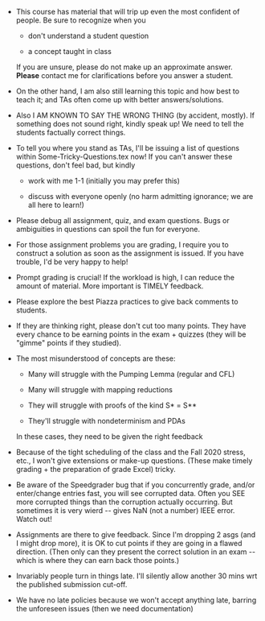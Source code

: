 
* This course has material that will trip up even the most
  confident of people. Be sure to recognize when you

  - don't understand a student question

  - a concept taught in class

  If you are unsure, please do not make up an approximate answer.
  **Please** contact me for clarifications before you answer a
  student.

* On the other hand, I am also still learning this topic and how
  best to teach it; and TAs often come up with better answers/solutions.
  
* Also I AM KNOWN TO SAY THE WRONG THING (by accident, mostly). If
  something does not sound right, kindly speak up! We need to tell the
  students factually correct things.

* To tell you where you stand as TAs, I'll be issuing a list of
  questions within Some-Tricky-Questions.tex now! If you can't answer these
  questions, don't feel bad, but kindly

  - work with me 1-1 (initially you may prefer this)

  - discuss with everyone openly (no harm admitting ignorance; we are
    all here to learn!)

* Please debug all assignment, quiz, and exam questions. Bugs
  or ambiguities in questions can spoil the fun for everyone.

* For those assignment problems you are grading, I require you
  to construct a solution as soon as the assignment is issued.
  If you have trouble, I'd be very happy to help!

* Prompt grading is crucial! If the workload is high, I can reduce
  the amount of material. More important is TIMELY feedback.

* Please explore the best Piazza practices to give back comments
  to students.

* If they are thinking right, please don't cut too many points. They
  have every chance to be earning points in the exam + quizzes (they will
  be "gimme" points if they studied).

* The most misunderstood of concepts are these:

  - Many will struggle with the Pumping Lemma (regular and CFL)

  - Many will struggle with mapping reductions

  - They will struggle with proofs of the kind S* = S**

  - They'll struggle with nondeterminism and PDAs

  In these cases, they need to be given the right feedback

* Because of the tight scheduling of the class and the Fall 2020
  stress, etc., I won't give extensions or make-up questions. (These
  make timely grading + the preparation of grade Excel) tricky.

* Be aware of the Speedgrader bug that if you concurrently grade,
  and/or enter/change entries fast, you will see corrupted data.
  Often you SEE more corrupted things than the corruption actually
  occurring. But sometimes it is very wierd -- gives NaN (not a
  number) IEEE error. Watch out!

* Assignments are there to give feedback. Since I'm dropping 2 asgs (and
  I might drop more), it is OK to cut points if they are going in a
  flawed direction. (Then only can they present the correct solution
  in an exam -- which is where they can earn back those points.)

* Invariably people turn in things late. I'll silently allow another
  30 mins wrt the published submission cut-off.

* We have no late policies because we won't accept anything late,
  barring the unforeseen issues (then we need documentation)


  